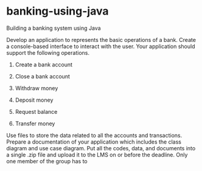 # banking-using-java

Building a banking system using Java

Develop an application to represents the basic operations of a bank. Create a console-based
interface to interact with the user. Your application should support the following operations. 

1. Create a bank account

2. Close a bank account

3. Withdraw money

4. Deposit money

5. Request balance

6. Transfer money

Use files to store the data related to all the accounts and transactions. Prepare a documentation of your application which includes the class diagram and use case
diagram. Put all the codes, data, and documents into a single .zip file and upload it to the LMS on
or before the deadline. Only one member of the group has to 
